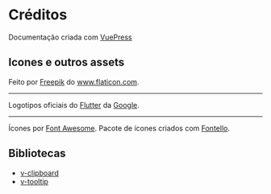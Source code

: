 <h1>Créditos</h1>

Documentação criada com [VuePress](https://vuepress.vuejs.org/)

<h2>Icones e outros assets</h2>

<base-path-image src="/brazil-flag.png" class="sample-image" width="50" heigth="50" />

Feito por <a href="http://www.freepik.com/" title="Freepik">Freepik</a> do <a href="https://www.flaticon.com/" title="Flaticon">www.flaticon.com</a>.

---

<base-path-image src="/flutter-logo-original.png" class="sample-image" width="50" heigth="50" />
<base-path-image src="/flutter-logo-full.png" class="sample-image" width="100" heigth="50" />

Logotipos oficiais do <a href="https://flutter.dev/" title="Flutter">Flutter</a> da <a href="https://www.google.com/" title="Google">Google</a>.

---

<i class="icon-docs"></i>
<i class="icon-windows"></i>
<i class="icon-apple"></i>
<i class="icon-linux"></i>

Ícones por <a href="https://fontawesome.com/" title="Font Awesome">Font Awesome</a>. Pacote de ícones criados com <a href="http://fontello.com/" title="Fontello">Fontello</a>.

<h2>Bibliotecas</h2>

- [v-clipboard](https://github.com/euvl/v-clipboard)
- [v-tooltip](https://github.com/Akryum/v-tooltip)
